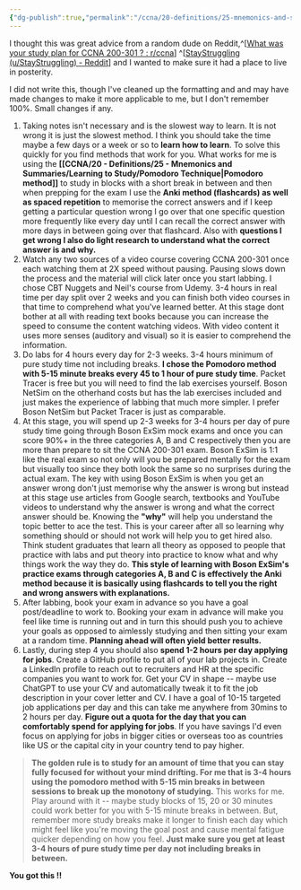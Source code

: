 ```yaml
---
{"dg-publish":true,"permalink":"/ccna/20-definitions/25-mnemonics-and-summaries/learning-to-study/redditor-learning-how-to-learn/"}
---
```



I thought this was great advice from a random dude on Reddit,^[[What was your study plan for CCNA 200-301 ? : r/ccna](https://www.reddit.com/r/ccna/comments/14ohsa8/comment/jqdjk04/?utm_source=share&utm_medium=web3x&utm_name=web3xcss&utm_term=1&utm_content=share_button)] ^[[StayStruggling (u/StayStruggling) - Reddit](https://www.reddit.com/user/StayStruggling/)] and I wanted to make sure it had a place to live in posterity.

I did not write this, though I've cleaned up the formatting and and may have made changes to make it more applicable to me, but I don't remember 100%. Small changes if any.

1. Taking notes isn't necessary and is the slowest way to learn. It is not wrong it is just the slowest method. I think you should take the time maybe a few days or a week or so to **learn how to learn**. To solve this quickly for you find methods that work for you. What works for me is using the **[[CCNA/20 - Definitions/25 - Mnemonics and Summaries/Learning to Study/Pomodoro Technique\|Pomodoro method]]** to study in blocks with a short break in between and then when prepping for the exam I use the **Anki method (flashcards) as well as spaced repetition** to memorise the correct answers and if I keep getting a particular question wrong I go over that one specific question more frequently like every day until I can recall the correct answer with more days in between going over that flashcard. Also with **questions I get wrong I also do light research to understand what the correct answer is and why.**
2. Watch any two sources of a video course covering CCNA 200-301 once each watching them at 2X speed without pausing. Pausing slows down the process and the material will click later once you start labbing. I chose CBT Nuggets and Neil's course from Udemy. 3-4 hours in real time per day split over 2 weeks and you can finish both video courses in that time to comprehend what you've learned better. At this stage dont bother at all with reading text books because you can increase the speed to consume the content watching videos. With video content it uses more senses (auditory and visual) so it is easier to comprehend the information.
3. Do labs for 4 hours every day for 2-3 weeks. 3-4 hours minimum of pure study time not including breaks. **I chose the Pomodoro method with 5-15 minute breaks every 45 to 1 hour of pure study time**. Packet Tracer is free but you will need to find the lab exercises yourself. Boson NetSim on the otherhand costs but has the lab exercises included and just makes the experience of labbing that much more simpler. I prefer Boson NetSim but Packet Tracer is just as comparable.
4. At this stage, you will spend up 2-3 weeks for 3-4 hours per day of pure study time going through Boson ExSim mock exams and once you can score 90%+ in the three categories A, B and C respectively then you are more than prepare to sit the CCNA 200-301 exam. Boson ExSim is 1:1 like the real exam so not only will you be prepared mentally for the exam but visually too since they both look the same so no surprises during the actual exam. The key with using Boson ExSim is when you get an answer wrong don't just memorise why the answer is wrong but instead at this stage use articles from Google search, textbooks and YouTube videos to understand why the answer is wrong and what the correct answer should be. Knowing the **"why"** will help you understand the topic better to ace the test. This is your career after all so learning why something should or should not work will help you to get hired also. Think student graduates that learn all theory as opposed to people that practice with labs and put theory into practice to know what and why things work the way they do. **This style of learning with Boson ExSim's practice exams through categories A, B and C is effectively the Anki method because it is basically using flashcards to tell you the right and wrong answers with explanations.**
5. After labbing, book your exam in advance so you have a goal post/deadline to work to. Booking your exam in advance will make you feel like time is running out and in turn this should push you to achieve your goals as opposed to aimlessly studying and then sitting your exam at a random time. **Planning ahead will often yield better results.**
6. Lastly, during step 4 you should also **spend 1-2 hours per day applying for jobs**. Create a GitHub profile to put all of your lab projects in. Create a LinkedIn profile to reach out to recruiters and HR at the specific companies you want to work for. Get your CV in shape -- maybe use ChatGPT to use your CV and automatically tweak it to fit the job description in your cover letter and CV. I have a goal of 10-15 targeted job applications per day and this can take me anywhere from 30mins to 2 hours per day. **Figure out a quota for the day that you can comfortably spend for applying for jobs**. If you have savings I'd even focus on applying for jobs in bigger cities or overseas too as countries like US or the capital city in your country tend to pay higher.

> **The golden rule is to study for an amount of time that you can stay fully focused for without your mind drifting. For me that is 3-4 hours using the pomodoro method with 5-15 min breaks in between sessions to break up the monotony of studying.** This works for me. Play around with it -- maybe study blocks of 15, 20 or 30 minutes could work better for you with 5-15 minute breaks in between. But, remember more study breaks make it longer to finish each day which might feel like you're moving the goal post and cause mental fatigue quicker depending on how you feel. **Just make sure you get at least 3-4 hours of pure study time per day not including breaks in between.**

**You got this !!**